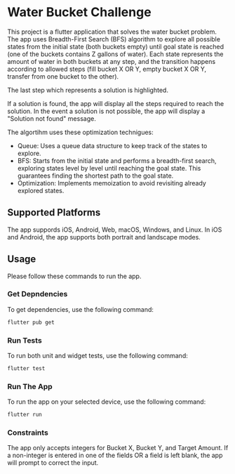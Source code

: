 # Water Bucket Challenge

This project is a flutter application that solves the water bucket problem.  The app uses Breadth-First Search (BFS) algorithm to explore all possible states from the initial state (both buckets empty) until goal state is reached (one of the buckets contains Z gallons of water). Each state represents the amount of water in both buckets at any step, and the transition happens according to allowed steps (fill bucket X OR Y, empty bucket X OR Y, transfer from one bucket to the other).

The last step which represents a solution is highlighted.

If a solution is found, the app will display all the steps required to reach the solution.  In the event a solution is not possible, the app will display a "Solution not found" message.

The algortihm uses these optimization technigues:
- Queue: Uses a queue data structure to keep track of the states to explore.
- BFS: Starts from the initial state and performs a breadth-first search, exploring states level by level until reaching the goal state. This guarantees finding the shortest path to the goal state.
- Optimization: Implements memoization to avoid revisiting already explored states.

## Supported Platforms

The app suppords iOS, Android, Web, macOS, Windows, and Linux.  In iOS and Android, the app supports both portrait and landscape modes.

## Usage

Please follow these commands to run the app.

### Get Depndencies

To get dependencies, use the following command:

```bash
flutter pub get
```

### Run Tests

To run both unit and widget tests, use the following command:

```bash
flutter test
```

### Run The App

To run the app on your selected device, use the following command:

```bash
flutter run
```

### Constraints

The app only accepts integers for Bucket X, Bucket Y, and Target Amount.  If a non-integer is entered in one of the fields OR a field is left blank, the app will prompt to correct the input.  




